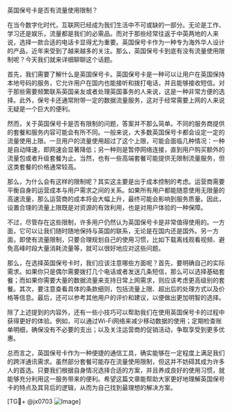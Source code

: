 英国保号卡是否有流量使用限制？

在当今数字化时代，互联网已经成为我们生活中不可或缺的一部分。无论是工作、学习还是娱乐，流量都是我们的必需品。而对于那些经常往返于中英两地的人来说，选择一款合适的电话卡显得尤为重要。英国保号卡作为一种专为海外华人设计的产品，近年来受到了越来越多的关注。那么，英国保号卡到底有没有流量使用限制呢？今天我们就来详细聊聊这个话题。

首先，我们需要了解什么是英国保号卡。英国保号卡是一种可以让用户在英国保持本地号码的服务，它允许用户在国内也能接听和拨打电话，并且能够接收短信。对于那些需要频繁联系英国亲友或者处理英国事务的人来说，这是一种非常方便的选择。此外，保号卡还通常附带一定的数据流量服务，这对于经常需要上网的人来说无疑是一个巨大的便利。

然而，关于英国保号卡是否有限制的问题，答案并不那么简单。不同的服务商提供的套餐和服务内容可能会有所不同。一般来说，大多数英国保号卡都会设定一定的流量使用上限。一旦用户的流量使用超过了这个上限，可能会面临几种情况：一种是自动降速，即网速会显著降低；另一种则是暂停网络连接，直到用户购买额外的流量包或者升级套餐为止。当然，也有一些高端套餐可能提供无限制流量服务，但这类套餐的价格通常较高。

那么，为什么会有这样的限制呢？其实这主要是出于成本控制的考虑。运营商需要平衡自身的运营成本与用户需求之间的关系。如果所有用户都能随意使用无限量的高速流量，那么运营商的成本将会大幅上升，最终可能会影响到服务质量。因此，设置合理的流量上限既是对资源的有效利用，也是对用户体验的一种保障。

不过，尽管存在这些限制，许多用户仍然认为英国保号卡是非常值得使用的。一方面，它可以让我们随时随地保持与英国的联系，无论是在国内还是国外。另一方面，即使有流量限制，只要合理规划自己的使用习惯，比如下载离线观看视频、避免高峰时段大量消耗流量等，就可以很好地应对这些问题。

那么，在选择英国保号卡时，我们应该注意哪些方面呢？首先，要明确自己的实际需求。如果你只是偶尔需要拨打几个电话或者发送几条短信，那么可以选择基础套餐；而如果你需要大量的数据流量来支持日常上网需求，则应该考虑更高级别的套餐。其次，要注意查看具体的条款细则，包括流量上限、超出后的处理方式以及价格等信息。最后，还可以参考其他用户的评价和建议，以便做出更加明智的选择。

除了上述提到的内容外，还有一些小技巧可以帮助我们在使用英国保号卡的过程中获得更好的体验。例如，可以通过Wi-Fi网络来减少移动数据的使用；定期检查账单明细，确保没有不必要的支出；以及关注运营商的促销活动，争取享受到更多优惠。

总而言之，英国保号卡作为一种便捷的通信工具，确实能够在一定程度上满足我们的跨洋通讯需求。虽然部分套餐可能存在流量使用限制，但这并不妨碍其成为许多人的首选。只要我们根据自身情况选择合适的方案，并且养成良好的使用习惯，就能够充分利用这一服务带来的便利。希望这篇文章能帮助大家更好地理解英国保号卡的特点及其背后的逻辑，从而为自己找到最理想的解决方案。

[TG💪+ @jx0703 ![Image](https://github.com/user-attachments/assets/dbca1d08-cadb-493c-b0ec-ad6f7a83f270)]